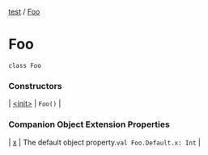 [test](../../index.md) / [Foo](./index.md)

# Foo

`class Foo`

### Constructors

| [&lt;init&gt;](-init-.md) | `Foo()` |

### Companion Object Extension Properties

| [x](../x.md) | The default object property.`val Foo.Default.x: Int` |

